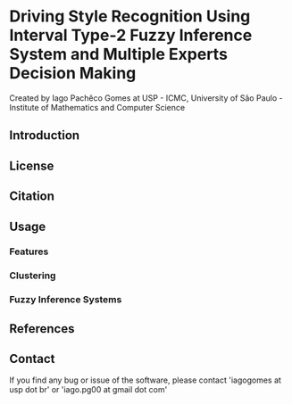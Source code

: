 # Driving Style Recognition Using Interval Type-2 Fuzzy Inference System and Multiple Experts Decision Making

Created by Iago Pachêco Gomes at USP - ICMC, University of São Paulo - Institute of Mathematics and Computer Science

## Introduction


## License


## Citation

## Usage

### Features

### Clustering

### Fuzzy Inference Systems

## References

## Contact

If you find any bug or issue of the software, please contact 'iagogomes at usp dot br' or 'iago.pg00 at gmail dot com'
